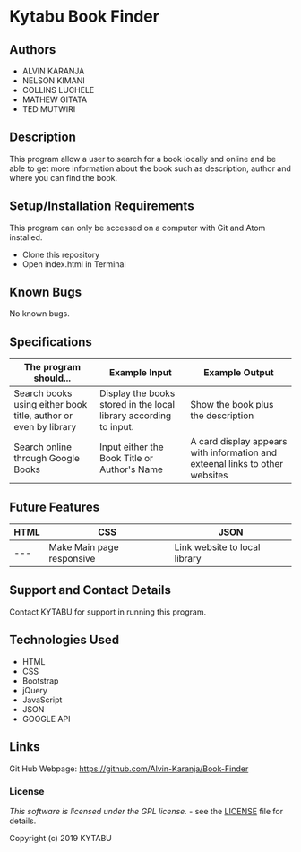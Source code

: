 # Kytabu Book Finder

## Authors
   * ALVIN KARANJA
   * NELSON KIMANI
   * COLLINS LUCHELE
   * MATHEW GITATA
   * TED MUTWIRI

## Description

This program allow a user to search for a book locally and online and be able to get more information about the book such as description, author and where you can find the book.

## Setup/Installation Requirements

This program can only be accessed on a computer with Git and Atom installed.

* Clone this repository
* Open index.html in Terminal

## Known Bugs

No known bugs.

## Specifications

The program should... | Example Input | Example Output |
----- | ----- | ----- |
Search books using either book title, author or even by library | Display the books stored in the local library according to input. | Show the book plus the description 
Search online through Google Books | Input either the Book Title or Author's Name | A card display appears with information and exteenal links to other websites 


## Future Features

HTML | CSS | JSON
----- | ----- | -----
--- | Make Main page responsive | Link website to local library

## Support and Contact Details

Contact KYTABU for support in running this program.

## Technologies Used

* HTML
* CSS
* Bootstrap
* jQuery
* JavaScript
* JSON
* GOOGLE API

## Links

Git Hub Webpage: https://github.com/Alvin-Karanja/Book-Finder

### License

*This software is licensed under the GPL license.* - see the [LICENSE](https://github.com/Alvin-Karanja/Book-Finder/blob/master/LICENSE) file for details.

Copyright (c) 2019 KYTABU
